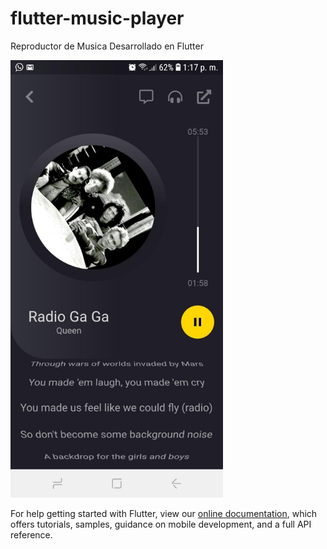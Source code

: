 # flutter-music-player
Reproductor de Musica Desarrollado en Flutter


<img src="https://github.com/EktwrW/flutter-music-player/blob/master/music_player/assets/capture.jpeg" height="700em" />

For help getting started with Flutter, view our
[online documentation](https://flutter.dev/docs), which offers tutorials,
samples, guidance on mobile development, and a full API reference.







